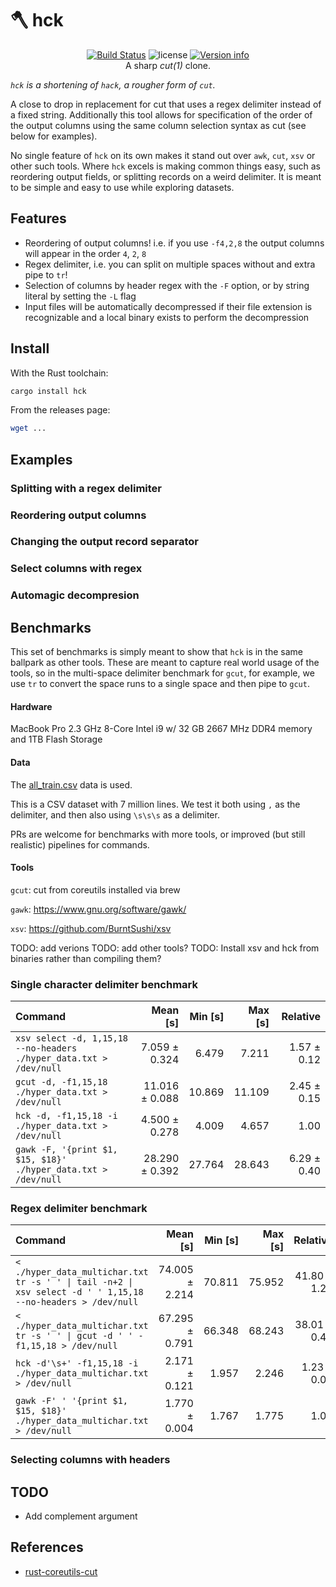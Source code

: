 # 🪓 hck

<p align="center">
  <a href="https://github.com/sstadick/hck/actions?query=workflow%3ACheck"><img src="https://github.com/sstadick/hck/workflows/Check/badge.svg" alt="Build Status"></a>
  <img src="https://img.shields.io/crates/l/hck.svg" alt="license">
  <a href="https://crates.io/crates/hck"><img src="https://img.shields.io/crates/v/hck.svg?colorB=319e8c" alt="Version info"></a><br>
  A sharp <i>cut(1)</i> clone.
</p>

_`hck` is a shortening of `hack`, a rougher form of `cut`._

A close to drop in replacement for cut that uses a regex delimiter instead of a fixed string.
Additionally this tool allows for specification of the order of the output columns using the same column selection syntax as cut (see below for examples).

No single feature of `hck` on its own makes it stand out over `awk`, `cut`, `xsv` or other such tools. Where `hck` excels is making common things easy, such as reordering output fields, or splitting records on a weird delimiter.
It is meant to be simple and easy to use while exploring datasets.

## Features

- Reordering of output columns! i.e. if you use `-f4,2,8` the output columns will appear in the order `4`, `2`, `8`
- Regex delimiter, i.e. you can split on multiple spaces without and extra pipe to `tr`!
- Selection of columns by header regex with the `-F` option, or by string literal by setting the `-L` flag
- Input files will be automatically decompressed if their file extension is recognizable and a local binary exists to perform the decompression

## Install

With the Rust toolchain:

```bash
cargo install hck
```

From the releases page:

```bash
wget ...
```

## Examples

### Splitting with a regex delimiter

### Reordering output columns

### Changing the output record separator

### Select columns with regex

### Automagic decompresion

## Benchmarks

This set of benchmarks is simply meant to show that `hck` is in the same ballpark as other tools. These are meant to capture real world usage of the tools, so in the multi-space delimiter benchmark for `gcut`, for example, we use `tr` to convert the space runs to a single space and then pipe to `gcut`.

#### Hardware

MacBook Pro 2.3 GHz 8-Core Intel i9 w/ 32 GB 2667 MHz DDR4 memory and 1TB Flash Storage

#### Data

The [all_train.csv](https://archive.ics.uci.edu/ml/machine-learning-databases/00347/all_train.csv.gz) data is used.

This is a CSV dataset with 7 million lines. We test it both using `,` as the delimiter, and then also using `\s\s\s` as a delimiter.

PRs are welcome for benchmarks with more tools, or improved (but still realistic) pipelines for commands.

#### Tools

`gcut`: cut from coreutils installed via brew

`gawk`: https://www.gnu.org/software/gawk/

`xsv`: https://github.com/BurntSushi/xsv

TODO: add verions
TODO: add other tools?
TODO: Install xsv and hck from binaries rather than compiling them?

### Single character delimiter benchmark

| Command                                                            |       Mean [s] | Min [s] | Max [s] |    Relative |
| :----------------------------------------------------------------- | -------------: | ------: | ------: | ----------: |
| `xsv select -d, 1,15,18 --no-headers ./hyper_data.txt > /dev/null` |  7.059 ± 0.324 |   6.479 |   7.211 | 1.57 ± 0.12 |
| `gcut -d, -f1,15,18 ./hyper_data.txt > /dev/null`                  | 11.016 ± 0.088 |  10.869 |  11.109 | 2.45 ± 0.15 |
| `hck -d, -f1,15,18 -i ./hyper_data.txt > /dev/null`                |  4.500 ± 0.278 |   4.009 |   4.657 |        1.00 |
| `gawk -F, '{print $1, $15, $18}' ./hyper_data.txt > /dev/null`     | 28.290 ± 0.392 |  27.764 |  28.643 | 6.29 ± 0.40 |


### Regex delimiter benchmark

| Command                                                                                                     |       Mean [s] | Min [s] | Max [s] |     Relative |
| :---------------------------------------------------------------------------------------------------------- | -------------: | ------: | ------: | -----------: |
| `< ./hyper_data_multichar.txt tr -s ' ' \| tail -n+2 \| xsv select -d ' ' 1,15,18 --no-headers > /dev/null` | 74.005 ± 2.214 |  70.811 |  75.952 | 41.80 ± 1.25 |
| `< ./hyper_data_multichar.txt tr -s ' ' \| gcut -d ' ' -f1,15,18 > /dev/null`                               | 67.295 ± 0.791 |  66.348 |  68.243 | 38.01 ± 0.46 |
| `hck -d'\s+' -f1,15,18 -i ./hyper_data_multichar.txt > /dev/null`                                           |  2.171 ± 0.121 |   1.957 |   2.246 |  1.23 ± 0.07 |
| `gawk -F' ' '{print $1, $15, $18}' ./hyper_data_multichar.txt > /dev/null`                                  |  1.770 ± 0.004 |   1.767 |   1.775 |         1.00 |


### Selecting columns with headers

## TODO

- Add complement argument

## References

- [rust-coreutils-cut](https://github.com/uutils/coreutils/blob/e48ff9dd9ee0d55da285f99d75f6169a5e4e7acc/src/uu/cut/src/cut.rs)
